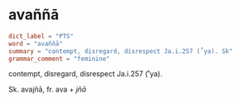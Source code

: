 # avaññā

``` toml
dict_label = "PTS"
word = "avaññā"
summary = "contempt, disregard, disrespect Ja.i.257 (˚ya). Sk"
grammar_comment = "feminine"
```

contempt, disregard, disrespect Ja.i.257 (˚ya).

Sk. avajñā, fr. ava \+ *jñā*

